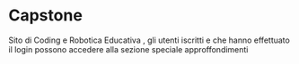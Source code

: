 # Capstone
Sito di Coding e Robotica Educativa , gli utenti iscritti e che hanno effettuato il login possono accedere alla sezione speciale approffondimenti 

